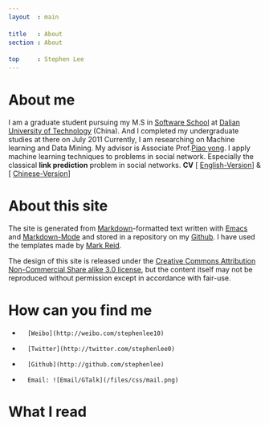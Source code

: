 ```yaml
---
layout  : main

title   : About
section : About

top 	: Stephen Lee	
---
```


# About me #

I am a graduate student pursuing my M.S in [Software
School](http:ssdut.dlut.edu.cn) at [Dalian University of
Technology](http://www.dlut.edu.cn) (China). 
And I completed my undergraduate studies at there on July 2011
Currently, I am researching on Machine learning and Data Mining. My
advisor is Associate Prof.[Piao
yong](http://ssdut.dlut.edu.cn/teachers/show.php?id=81). I apply
machine learning techniques to problems in social network. Especially the
classical **link prediction** problem in social networks. **CV** [ [English-Version](https://github.com/stephenLee/CV/blob/master/english/cv_english.pdf?raw=true)] & [ [Chinese-Version](https://github.com/stephenLee/CV/blob/master/chinese/cv_chinese.pdf?raw=true)]

# About this site #

The site is generated from
[Markdown](http://daringfireball.net/projects/markdown/)-formatted
text written with [Emacs](http://www.gnu.org/s/emacs/) and
[Markdown-Mode](http://jblevins.org/projects/markdown-mode/) and
stored in a repository on my
[Github](http://github.com/stephenLee/stephenlee.github.com). I have
used the templates made by [Mark Reid](http://mark.reid.name/).

The design of this site is released under the [Creative Commons
Attribution Non-Commercial Share alike 3.0
license](http://creativecommons.org/licenses/by-nc-sa/3.0/), but the
content itself may not be reproduced without permission except in
accordance with fair-use.

# How can you find me #

*       [Weibo](http://weibo.com/stephenlee10) 
*       [Twitter](http://twitter.com/stephenlee0)
*       [Github](http://github.com/stephenlee) 
*       Email: ![Email/GTalk](/files/css/mail.png)

# What I read #

<script type="text/javascript" src="http://www.douban.com/service/badge/specialstephen/?show=dolist&amp;n=12&amp;columns=6&amp;cat=book">
</script>

